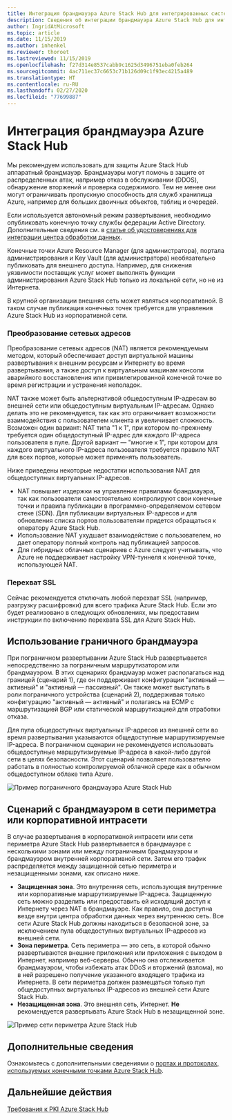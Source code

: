 ```yaml
---
title: Интеграция брандмауэра Azure Stack Hub для интегрированных систем Azure Stack Hub
description: Сведения об интеграции брандмауэра Azure Stack Hub для интегрированных систем Azure Stack Hub.
author: IngridAtMicrosoft
ms.topic: article
ms.date: 11/15/2019
ms.author: inhenkel
ms.reviewer: thoroet
ms.lastreviewed: 11/15/2019
ms.openlocfilehash: f27d314e8537cabb9c1625d3496751eba0feb264
ms.sourcegitcommit: 4ac711ec37c6653c71b126d09c1f93ec4215a489
ms.translationtype: HT
ms.contentlocale: ru-RU
ms.lasthandoff: 02/27/2020
ms.locfileid: "77699887"
---
```

# <a name="azure-stack-hub-firewall-integration"></a>Интеграция брандмауэра Azure Stack Hub
Мы рекомендуем использовать для защиты Azure Stack Hub аппаратный брандмауэр. Брандмауэры могут помочь в защите от распределенных атак, например отказ в обслуживании (DDOS), обнаружение вторжений и проверка содержимого. Тем не менее они могут ограничивать пропускную способность для служб хранилища Azure, например для больших двоичных объектов, таблиц и очередей.

 Если используется автономный режим развертывания, необходимо опубликовать конечную точку службы федерации Active Directory. Дополнительные сведения см. в [статье об удостоверениях для интеграции центра обработки данных](azure-stack-integrate-identity.md).

Конечные точки Azure Resource Manager (для администратора), портала администрирования и Key Vault (для администратора) необязательно публиковать для внешнего доступа. Например, для снижения уязвимости поставщик услуг может выполнять функции администрирования Azure Stack Hub только из локальной сети, но не из Интернета.

В крупной организации внешняя сеть может являться корпоративной. В таком случае публикация конечных точек требуется для управления Azure Stack Hub из корпоративной сети.

### <a name="network-address-translation"></a>Преобразование сетевых адресов
Преобразование сетевых адресов (NAT) является рекомендуемым методом, который обеспечивает доступ виртуальной машины развертывания к внешним ресурсам и Интернету во время развертывания, а также доступ к виртуальным машинам консоли аварийного восстановления или привилегированной конечной точке во время регистрации и устранения неполадок.

NAT также может быть альтернативой общедоступным IP-адресам во внешней сети или общедоступным виртуальным IP-адресам. Однако делать это не рекомендуется, так как это ограничивает возможности взаимодействия с пользователем клиента и увеличивает сложность. Возможен один вариант: NAT типа "1 к 1", при котором по-прежнему требуется один общедоступный IP-адрес для каждого IP-адреса пользователя в пуле. Другой вариант — "многие к 1", при котором для каждого виртуального IP-адреса пользователя требуется правило NAT для всех портов, которые может применять пользователь.

Ниже приведены некоторые недостатки использования NAT для общедоступных виртуальных IP-адресов.
- NAT повышает издержки на управление правилами брандмауэра, так как пользователи самостоятельно контролируют свои конечные точки и правила публикации в программно-определяемом сетевом стеке (SDN). Для публикации виртуальных IP-адресов и для обновления списка портов пользователям придется обращаться к оператору Azure Stack Hub.
- Использование NAT ухудшает взаимодействие с пользователем, но дает оператору полный контроль над публикацией запросов.
- Для гибридных облачных сценариев с Azure следует учитывать, что Azure не поддерживает настройку VPN-туннеля к конечной точке, использующей NAT.

### <a name="ssl-interception"></a>Перехват SSL
Сейчас рекомендуется отключать любой перехват SSL (например, разгрузку расшифровки) для всего трафика Azure Stack Hub. Если это будет реализовано в следующих обновлениях, мы предоставим инструкции по включению перехвата SSL для Azure Stack Hub.

## <a name="edge-firewall-scenario"></a>Использование граничного брандмауэра
При пограничном развертывании Azure Stack Hub развертывается непосредственно за пограничным маршрутизатором или брандмауэром. В этих сценариях брандмауэр может располагаться над границей (сценарий 1), где он поддерживает конфигурации "активный — активный" и "активный — пассивный". Он также может выступать в роли пограничного устройства (сценарий 2), поддерживая только конфигурацию "активный — активный" и полагаясь на ECMP с маршрутизацией BGP или статической маршрутизацией для отработки отказа.

Для пула общедоступных виртуальных IP-адресов из внешней сети во время развертывания указываются общедоступные маршрутизируемые IP-адреса. В пограничном сценарии не рекомендуется использовать общедоступные маршрутизируемые IP-адреса в какой-либо другой сети в целях безопасности. Этот сценарий позволяет пользователю работать в полностью контролируемой облачной среде как в обычном общедоступном облаке типа Azure.  

![Пример пограничного брандмауэра Azure Stack Hub](./media/azure-stack-firewall/firewallScenarios.png)

## <a name="enterprise-intranet-or-perimeter-network-firewall-scenario"></a>Сценарий с брандмауэром в сети периметра или корпоративной интрасети
В случае развертывания в корпоративной интрасети или сети периметра Azure Stack Hub развертывается в брандмауэре с несколькими зонами или между пограничным брандмауэром и брандмауэром внутренней корпоративной сети. Затем его трафик распределяется между защищенной сетью периметра и незащищенными зонами, как описано ниже.

- **Защищенная зона**. Это внутренняя сеть, использующая внутренние или корпоративные маршрутизируемые IP-адреса. Защищенную сеть можно разделить или предоставить ей исходящий доступ к Интернету через NAT в брандмауэре. Как правило, она доступна везде внутри центра обработки данных через внутреннюю сеть. Все сети Azure Stack Hub должны находиться в безопасной зоне, за исключением пула общедоступных виртуальных IP-адресов из внешней сети.
- **Зона периметра**. Сеть периметра — это сеть, в которой обычно развертываются внешние приложения или приложения с выходом в Интернет, например веб-серверы. Обычно она отслеживается брандмауэром, чтобы избежать атак DDoS и вторжений (взлома), но в ней разрешено получение указанного входящего трафика из Интернета. В сети периметра должен размещаться только пул общедоступных виртуальных IP-адресов из внешней сети Azure Stack Hub.
- **Незащищенная зона**. Это внешняя сеть, Интернет. **Не** рекомендуется развертывать Azure Stack Hub в незащищенной зоне.

![Пример сети периметра Azure Stack Hub](./media/azure-stack-firewall/perimeter-network-scenario.png)

## <a name="learn-more"></a>Дополнительные сведения
Ознакомьтесь с дополнительными сведениями о [портах и протоколах, используемых конечными точками Azure Stack Hub](azure-stack-integrate-endpoints.md).

## <a name="next-steps"></a>Дальнейшие действия
[Требования к PKI Azure Stack Hub](azure-stack-pki-certs.md)

